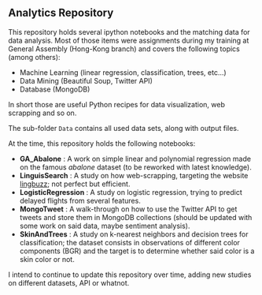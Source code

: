 ## Analytics Repository

This repository holds several ipython notebooks and the matching data for data analysis. Most of those items were assignments during my training
at General Assembly (Hong-Kong branch) and covers the following topics (among others):

* Machine Learning (linear regression, classification, trees, etc...)
* Data Mining (Beautiful Soup, Twitter API)
* Database (MongoDB)

In short those are useful Python recipes for data visualization, web scrapping and so on.

The sub-folder `Data` contains all used data sets, along with output files.

At the time, this repository holds the following notebooks:

* __GA_Abalone__ : A work on simple linear and polynomial regression made on the famous _abalone_ dataset (to be reworked with
latest knowledge).
* __LinguisSearch__ : A study on how web-scrapping, targeting the website [lingbuzz](http://ling.auf.net); not perfect
but efficient.
* __LogisticRegression__ : A study on logistic regression, trying to predict delayed flights from several features.
* __MongoTweet__ : A walk-through on how to use the Twitter API to get tweets and store them in MongoDB collections (should be updated with
some work on said data, maybe sentiment analysis).
* __SkinAndTrees__ : A study on k-nearest neighbors and decision trees for classification; the dataset consists in observations of different
color components (BGR) and the target is to determine whether said color is a skin color or not.

I intend to continue to update this repository over time, adding new studies on different datasets, API or whatnot.